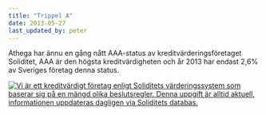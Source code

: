 ```yaml
---
title: "Trippel A"
date: 2013-05-27
last_updated_by: peter
---
```

Athega har ännu en gång nått AAA-status av kreditvärderingsföretaget Soliditet, AAA är den högsta kreditvärdigheten och år 2013 har endast 2,6% av Sveriges företag denna status.

[![Vi är ett kreditvärdigt företag enligt Soliditets värderingssystem som baserar sig på en mängd olika beslutsregler. Denna uppgift är alltid aktuell, informationen uppdateras dagligen via Soliditets databas.](http://merit.soliditet.se/merit/imageGenerator/display?lang=SE&country=SE&cId=ZZjyVrkTiTmAY0CMz52dMQ%3D%3D&cUid=pkul2MLmoJ8%3D&imgType=img_144_135_px)](http://www.soliditet.se/lang/sv_SE/RatingGuideline)
